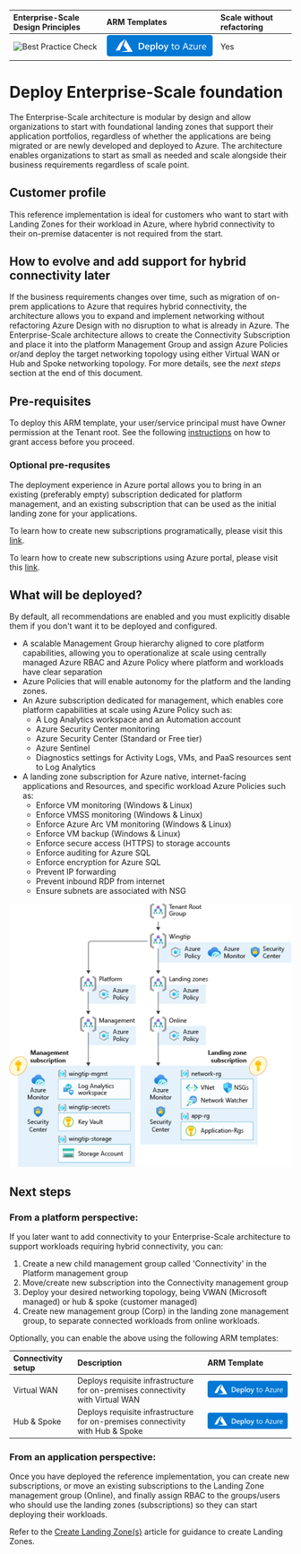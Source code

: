 | Enterprise-Scale Design Principles | ARM Templates | Scale without refactoring |
|:-------------|:--------------|:--------------|
|![Best Practice Check](https://azurequickstartsservice.blob.core.windows.net/badges/subscription-deployments/create-rg-lock-role-assignment/BestPracticeResult.svg)|[![Deploy To Azure](https://raw.githubusercontent.com/Azure/azure-quickstart-templates/master/1-CONTRIBUTION-GUIDE/images/deploytoazure.svg?sanitize=true)](https://portal.azure.com/#blade/Microsoft_Azure_CreateUIDef/CustomDeploymentBlade/uri/https%3A%2F%2Fraw.githubusercontent.com%2FAzure%2FEnterprise-Scale%2Fmain%2Fdocs%2Freference%2Fwingtip%2FarmTemplates%2Fes-foundation.json/createUIDefinitionUri/https%3A%2F%2Fraw.githubusercontent.com%2FAzure%2FEnterprise-Scale%2Fmain%2Fdocs%2Freference%2Fwingtip%2FarmTemplates%2Fportal-es-foundation.json) | Yes |

# Deploy Enterprise-Scale foundation

The Enterprise-Scale architecture is modular by design and allow organizations to start with foundational landing zones that support their application portfolios, regardless of whether the applications are being migrated or are newly developed and deployed to Azure. The architecture enables organizations to start as small as needed and scale alongside their business requirements regardless of scale point.

## Customer profile

This reference implementation is ideal for customers who want to start with Landing Zones for their workload in Azure, where hybrid connectivity to their on-premise datacenter is not required from the start.

## How to evolve and add support for hybrid connectivity later

If the business requirements changes over time, such as migration of on-prem applications to Azure that requires hybrid connectivity, the architecture allows you to expand and implement networking without refactoring Azure Design with no disruption to what is already in Azure. The Enterprise-Scale architecture allows to create the Connectivity Subscription and place it into the platform Management Group and assign Azure Policies or/and deploy the target networking topology using either Virtual WAN or Hub and Spoke networking topology.
For more details, see the *next steps* section at the end of this document.

## Pre-requisites

To deploy this ARM template, your user/service principal must have Owner permission at the Tenant root.
See the following [instructions](../../EnterpriseScale-Setup-azure.md) on how to grant access before you proceed.

### Optional pre-requsites

The deployment experience in Azure portal allows you to bring in an existing (preferably empty) subscription dedicated for platform management, and an existing subscription that can be used as the initial landing zone for your applications.

To learn how to create new subscriptions programatically, please visit this [link](https://docs.microsoft.com/en-us/azure/cost-management-billing/manage/programmatically-create-subscription).

To learn how to create new subscriptions using Azure portal, please visit this [link](https://azure.microsoft.com/en-us/blog/create-enterprise-subscription-experience-in-azure-portal-public-preview/).

## What will be deployed?

By default, all recommendations are enabled and you must explicitly disable them if you don't want it to be deployed and configured. 

- A scalable Management Group hierarchy aligned to core platform capabilities, allowing you to operationalize at scale using centrally managed Azure RBAC and Azure Policy where platform and workloads have clear separation
- Azure Policies that will enable autonomy for the platform and the landing zones.
- An Azure subscription dedicated for management, which enables core platform capabilities at scale using Azure Policy such as:
  - A Log Analytics workspace and an Automation account
  - Azure Security Center monitoring
  - Azure Security Center (Standard or Free tier)
  - Azure Sentinel
  - Diagnostics settings for Activity Logs, VMs, and PaaS resources sent to Log Analytics
- A landing zone subscription for Azure native, internet-facing applications and Resources, and specific workload Azure Policies such as:
  - Enforce VM monitoring (Windows & Linux)
  - Enforce VMSS monitoring (Windows & Linux)
  - Enforce Azure Arc VM monitoring (Windows & Linux)
  - Enforce VM backup (Windows & Linux)
  - Enforce secure access (HTTPS) to storage accounts
  - Enforce auditing for Azure SQL
  - Enforce encryption for Azure SQL
  - Prevent IP forwarding
  - Prevent inbound RDP from internet
  - Ensure subnets are associated with NSG

![Enterprise-Scale without connectivity](./media/es-without-networking.PNG)

## Next steps

### From a platform perspective:

If you later want to add connectivity to your Enterprise-Scale architecture to support workloads requiring hybrid connectivity, you can:

1. Create a new child management group called 'Connectivity' in the Platform management group
2. Move/create new subscription into the Connectivity management group
3. Deploy your desired networking topology, being VWAN (Microsoft managed) or hub & spoke (customer managed)
4. Create new management group (Corp) in the landing zone management group, to separate connected workloads from online workloads.

Optionally, you can enable the above using the following ARM templates:

| Connectivity setup | Description | ARM Template |
|:-------------------------|:-------------|:-------------|
| Virtual WAN | Deploys requisite infrastructure for on-premises connectivity with Virtual WAN  |[![Deploy To Azure](https://raw.githubusercontent.com/Azure/azure-quickstart-templates/master/1-CONTRIBUTION-GUIDE/images/deploytoazure.svg?sanitize=true)](https://portal.azure.com/#blade/Microsoft_Azure_CreateUIDef/CustomDeploymentBlade/uri/https%3A%2F%2Fraw.githubusercontent.com%2FAzure%2FEnterprise-Scale%2Fmain%2Fdocs%2Freference%2Fwingtip%2FarmTemplates%2Fes-add-vwan.json/createUIDefinitionUri/https%3A%2F%2Fraw.githubusercontent.com%2FAzure%2FEnterprise-Scale%2Fmain%2Fdocs%2Freference%2Fwingtip%2FarmTemplates%2Fportal-es-add-vwan.json) |
| Hub & Spoke | Deploys requisite infrastructure for on-premises connectivity with Hub & Spoke  |[![Deploy To Azure](https://raw.githubusercontent.com/Azure/azure-quickstart-templates/master/1-CONTRIBUTION-GUIDE/images/deploytoazure.svg?sanitize=true)](https://portal.azure.com/#blade/Microsoft_Azure_CreateUIDef/CustomDeploymentBlade/uri/https%3A%2F%2Fraw.githubusercontent.com%2FAzure%2FEnterprise-Scale%2Fmain%2Fdocs%2Freference%2Fwingtip%2FarmTemplates%2Fes-add-hub.json/createUIDefinitionUri/https%3A%2F%2Fraw.githubusercontent.com%2FAzure%2FEnterprise-Scale%2Fmain%2Fdocs%2Freference%2Fwingtip%2FarmTemplates%2Fportal-es-add-hub.json) |

### From an application perspective:

Once you have deployed the reference implementation, you can create new subscriptions, or move an existing subscriptions to the Landing Zone management group (Online), and finally assign RBAC to the groups/users who should use the landing zones (subscriptions) so they can start deploying their workloads.

Refer to the [Create Landing Zone(s)](../../EnterpriseScale-Deploy-landing-zones.md) article for guidance to create Landing Zones.
